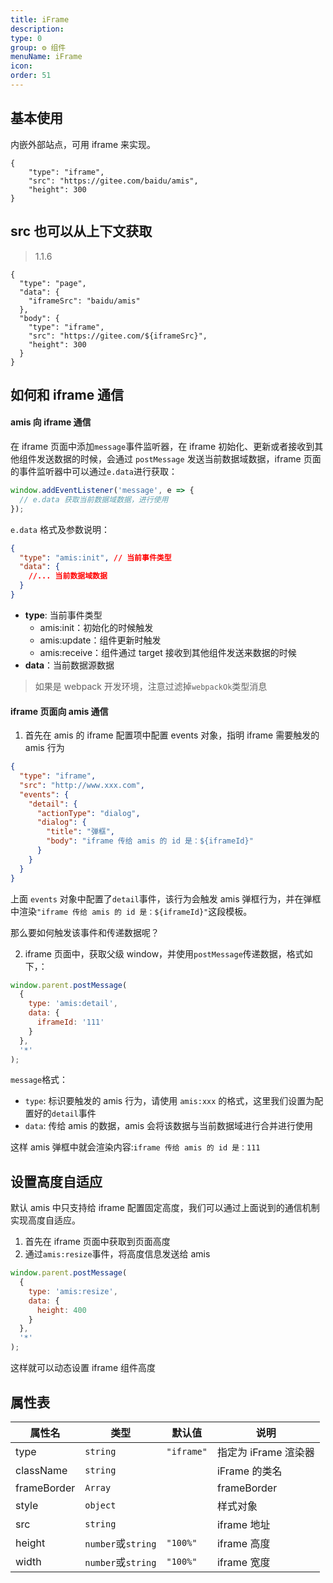 ```yaml
---
title: iFrame
description:
type: 0
group: ⚙ 组件
menuName: iFrame
icon:
order: 51
---
```


## 基本使用

内嵌外部站点，可用 iframe 来实现。

```schema: scope="body"
{
    "type": "iframe",
    "src": "https://gitee.com/baidu/amis",
    "height": 300
}
```

## src 也可以从上下文获取

> 1.1.6

```schema:
{
  "type": "page",
  "data": {
    "iframeSrc": "baidu/amis"
  },
  "body": {
    "type": "iframe",
    "src": "https://gitee.com/${iframeSrc}",
    "height": 300
  }
}
```

## 如何和 iframe 通信

#### amis 向 iframe 通信

在 iframe 页面中添加`message`事件监听器，在 iframe 初始化、更新或者接收到其他组件发送数据的时候，会通过 `postMessage` 发送当前数据域数据，iframe 页面的事件监听器中可以通过`e.data`进行获取：

```js
window.addEventListener('message', e => {
  // e.data 获取当前数据域数据，进行使用
});
```

`e.data` 格式及参数说明：

```json
{
  "type": "amis:init", // 当前事件类型
  "data": {
    //... 当前数据域数据
  }
}
```

- **type**: 当前事件类型
  - amis:init：初始化的时候触发
  - amis:update：组件更新时触发
  - amis:receive：组件通过 target 接收到其他组件发送来数据的时候
- **data**：当前数据源数据

> 如果是 webpack 开发环境，注意过滤掉`webpackOk`类型消息

#### iframe 页面向 amis 通信

1. 首先在 amis 的 iframe 配置项中配置 events 对象，指明 iframe 需要触发的 amis 行为

```json
{
  "type": "iframe",
  "src": "http://www.xxx.com",
  "events": {
    "detail": {
      "actionType": "dialog",
      "dialog": {
        "title": "弹框",
        "body": "iframe 传给 amis 的 id 是：${iframeId}"
      }
    }
  }
}
```

上面 `events` 对象中配置了`detail`事件，该行为会触发 amis 弹框行为，并在弹框中渲染`"iframe 传给 amis 的 id 是：${iframeId}"`这段模板。

那么要如何触发该事件和传递数据呢？

2. iframe 页面中，获取父级 window，并使用`postMessage`传递数据，格式如下，：

```js
window.parent.postMessage(
  {
    type: 'amis:detail',
    data: {
      iframeId: '111'
    }
  },
  '*'
);
```

`message`格式：

- `type`: 标识要触发的 amis 行为，请使用 `amis:xxx` 的格式，这里我们设置为配置好的`detail`事件
- `data`: 传给 amis 的数据，amis 会将该数据与当前数据域进行合并进行使用

这样 amis 弹框中就会渲染内容:`iframe 传给 amis 的 id 是：111`

## 设置高度自适应

默认 amis 中只支持给 iframe 配置固定高度，我们可以通过上面说到的通信机制实现高度自适应。

1. 首先在 iframe 页面中获取到页面高度
2. 通过`amis:resize`事件，将高度信息发送给 amis

```js
window.parent.postMessage(
  {
    type: 'amis:resize',
    data: {
      height: 400
    }
  },
  '*'
);
```

这样就可以动态设置 iframe 组件高度

## 属性表

| 属性名      | 类型               | 默认值     | 说明                 |
| ----------- | ------------------ | ---------- | -------------------- |
| type        | `string`           | `"iframe"` | 指定为 iFrame 渲染器 |
| className   | `string`           |            | iFrame 的类名        |
| frameBorder | `Array`            |            | frameBorder          |
| style       | `object`           |            | 样式对象             |
| src         | `string`           |            | iframe 地址          |
| height      | `number`或`string` | `"100%"`   | iframe 高度          |
| width       | `number`或`string` | `"100%"`   | iframe 宽度          |
